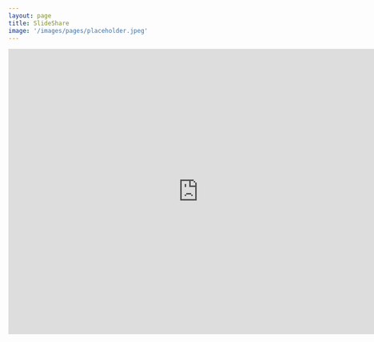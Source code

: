 ```yaml
---
layout: page
title: SlideShare
image: '/images/pages/placeholder.jpeg'
---
```

<iframe src="https://www.slideshare.net/MatteoEmili/slideshelf" width="760px" height="570px" frameborder="0" marginwidth="0" marginheight="0" scrolling="no" style="border:none;" allowfullscreen webkitallowfullscreen mozallowfullscreen></iframe>